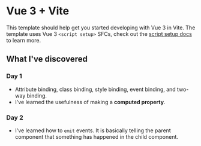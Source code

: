 # Vue 3 + Vite

This template should help get you started developing with Vue 3 in Vite. The template uses Vue 3 `<script setup>` SFCs, check out the [script setup docs](https://v3.vuejs.org/api/sfc-script-setup.html#sfc-script-setup) to learn more.

## What I've discovered

### Day 1

- Attribute binding, class binding, style binding, event binding, and two-way binding.
- I've learned the usefulness of making a **computed property**.

### Day 2

- I've learned how to `emit` events. It is basically telling the parent component that something has happened in the child component.
